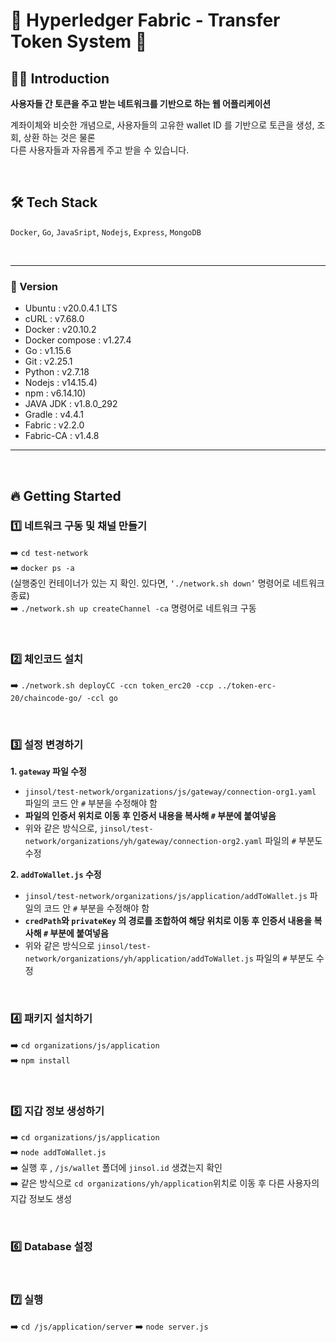 # 🌟 Hyperledger Fabric - Transfer Token System 🌟


## 💁🏻 Introduction

**사용자들 간 토큰을 주고 받는 네트워크를 기반으로 하는 웹 어플리케이션**

계좌이체와 비슷한 개념으로, 사용자들의 고유한 wallet ID 를 기반으로 토큰을 생성, 조회, 상환 하는 것은 물론<br>
다른 사용자들과 자유롭게 주고 받을 수 있습니다.

<br>

## 🛠 Tech Stack

`Docker`, `Go`, `JavaSript`, `Nodejs`, `Express`, `MongoDB`

<br>

***
### 📌 Version
- Ubuntu : v20.0.4.1 LTS 
- cURL : v7.68.0  
- Docker : v20.10.2  
- Docker compose : v1.27.4  
- Go : v1.15.6  
- Git : v2.25.1  
- Python : v2.7.18  
- Nodejs : v14.15.4)  
- npm : v6.14.10)  
- JAVA JDK : v1.8.0_292  
- Gradle : v4.4.1  
- Fabric : v2.2.0  
- Fabric-CA : v1.4.8  
*** 

<br>

## 🔥 Getting Started

### 1️⃣ 네트워크 구동 및 채널 만들기
➡️ `cd test-network`<br>
➡️ `docker ps -a`<br>
(실행중인 컨테이너가 있는 지 확인. 있다면, `‘./network.sh down’` 명령어로 네트워크 종료)<br>
➡️ `./network.sh up createChannel -ca` 명령어로 네트워크 구동<br>

<br>

### 2️⃣ 체인코드 설치 
➡️ `./network.sh deployCC -ccn token_erc20 -ccp ../token-erc-20/chaincode-go/ -ccl go`<br>

<br>

### 3️⃣ 설정 변경하기
**1. `gateway` 파일 수정**
- `jinsol/test-network/organizations/js/gateway/connection-org1.yaml` 파일의 코드 안 `#` 부분을 수정해야 함
- **파일의 인증서 위치로 이동 후 인증서 내용을 복사해 `#` 부분에 붙여넣음**
- 위와 같은 방식으로, `jinsol/test-network/organizations/yh/gateway/connection-org2.yaml` 파일의 `#` 부분도 수정


**2. `addToWallet.js` 수정**
- `jinsol/test-network/organizations/js/application/addToWallet.js` 파일의 코드 안 `#` 부분을 수정해야 함
- **`credPath`와 `privateKey` 의 경로를 조합하여 해당 위치로 이동 후 인증서 내용을 복사해 `#` 부분에 붙여넣음**
- 위와 같은 방식으로 `jinsol/test-network/organizations/yh/application/addToWallet.js` 파일의 `#` 부분도 수정

<br>

### 4️⃣ 패키지 설치하기
➡️ `cd organizations/js/application`<br>
➡️ `npm install`

<br>

### 5️⃣ 지갑 정보 생성하기
➡️ `cd organizations/js/application`<br>
➡️ `node addToWallet.js`<br>
➡️ 실행 후 , `/js/wallet` 폴더에 `jinsol.id` 생겼는지 확인<br>
➡️ 같은 방식으로 `cd organizations/yh/application`위치로 이동 후 다른 사용자의 지갑 정보도 생성

<br>

### 6️⃣ Database 설정

<br>

### 7️⃣ 실행
➡️ `cd /js/application/server` 
➡️ `node server.js`



